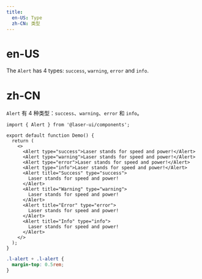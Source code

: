 ```yaml
---
title:
  en-US: Type
  zh-CN: 类型
---
```


# en-US

The `Alert` has 4 types: `success`, `warning`, `error` and `info`.

# zh-CN

`Alert` 有 4 种类型：`success`、`warning`、`error` 和 `info`。

```tsx
import { Alert } from '@laser-ui/components';

export default function Demo() {
  return (
    <>
      <Alert type="success">Laser stands for speed and power!</Alert>
      <Alert type="warning">Laser stands for speed and power!</Alert>
      <Alert type="error">Laser stands for speed and power!</Alert>
      <Alert type="info">Laser stands for speed and power!</Alert>
      <Alert title="Success" type="success">
        Laser stands for speed and power!
      </Alert>
      <Alert title="Warning" type="warning">
        Laser stands for speed and power!
      </Alert>
      <Alert title="Error" type="error">
        Laser stands for speed and power!
      </Alert>
      <Alert title="Info" type="info">
        Laser stands for speed and power!
      </Alert>
    </>
  );
}
```

```scss
.l-alert + .l-alert {
  margin-top: 0.5rem;
}
```
